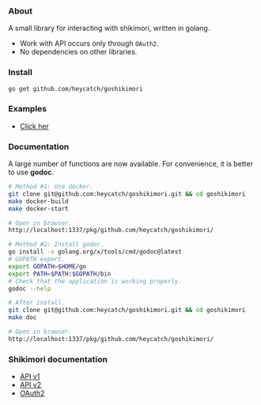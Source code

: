 ### About
A small library for interacting with shikimori, written in golang.
* Work with API occurs only through `OAuth2`.
* No dependencies on other libraries.

### Install
```bash
go get github.com/heycatch/goshikimori
```

### Examples
* [Click her](https://github.com/heycatch/goshikimori/tree/main/examples)

### Documentation
A large number of functions are now available. For convenience, it is better to use **godoc**.
```bash
# Method #1: Use docker.
git clone git@github.com:heycatch/goshikimori.git && cd goshikimori
make docker-build
make docker-start

# Open in browser.
http://localhost:1337/pkg/github.com/heycatch/goshikimori/
```
```bash
# Method #2: Install godoc.
go install -v golang.org/x/tools/cmd/godoc@latest
# GOPATH export.
export GOPATH=$HOME/go
export PATH=$PATH:$GOPATH/bin
# Check that the application is working properly.
godoc --help

# After install.
git clone git@github.com:heycatch/goshikimori.git && cd goshikimori
make doc

# Open in browser.
http://localhost:1337/pkg/github.com/heycatch/goshikimori/
```

### Shikimori documentation
* [API v1](https://shikimori.me/api/doc/1.0)
* [API v2](https://shikimori.me/api/doc/2.0)
* [OAuth2](https://shikimori.me/oauth)
